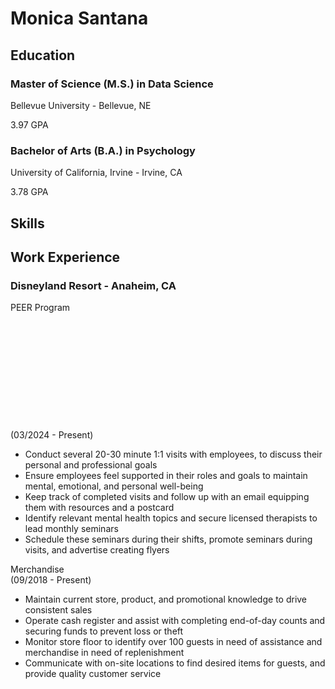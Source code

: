 # Monica Santana
## Education
                                                        	                                       
### Master of Science (M.S.) in Data Science

Bellevue University - Bellevue, NE

3.97 GPA
                                                                  	                                
### Bachelor of Arts (B.A.) in Psychology

University of California, Irvine - Irvine, CA

3.78 GPA

## Skills


## Work Experience

### Disneyland Resort - Anaheim, CA
PEER Program <br /> <br /> <br /> <br /> <br /> <br /> <br /> <br /> <br /> <br /> <br /> <br /> (03/2024 - Present)
* Conduct several 20-30 minute 1:1 visits with employees, to discuss their personal and professional goals 
* Ensure employees feel supported in their roles and goals to maintain mental, emotional, and personal well-being
* Keep track of completed visits and follow up with an email equipping them with resources and a postcard 
*	Identify relevant mental health topics and secure licensed therapists to lead monthly seminars
* Schedule these seminars during their shifts, promote seminars during visits, and advertise creating flyers

Merchandise <br /> (09/2018 - Present)
*	Maintain current store, product, and promotional knowledge to drive consistent sales
*	Operate cash register and assist with completing end-of-day counts and securing funds to prevent loss or theft
*	Monitor store floor to identify over 100 guests in need of assistance and merchandise in need of replenishment
*	Communicate with on-site locations to find desired items for guests, and provide quality customer service




